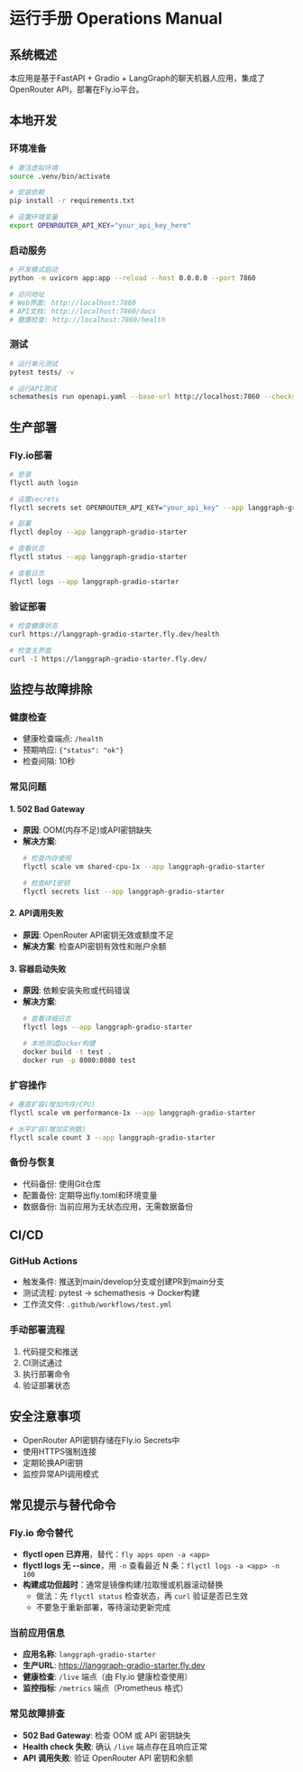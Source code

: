 # 运行手册 Operations Manual

## 系统概述
本应用是基于FastAPI + Gradio + LangGraph的聊天机器人应用，集成了OpenRouter API，部署在Fly.io平台。

## 本地开发

### 环境准备
```bash
# 激活虚拟环境
source .venv/bin/activate

# 安装依赖
pip install -r requirements.txt

# 设置环境变量
export OPENROUTER_API_KEY="your_api_key_here"
```

### 启动服务
```bash
# 开发模式启动
python -m uvicorn app:app --reload --host 0.0.0.0 --port 7860

# 访问地址
# Web界面: http://localhost:7860
# API文档: http://localhost:7860/docs
# 健康检查: http://localhost:7860/health
```

### 测试
```bash
# 运行单元测试
pytest tests/ -v

# 运行API测试
schemathesis run openapi.yaml --base-url http://localhost:7860 --checks all
```

## 生产部署

### Fly.io部署
```bash
# 登录
flyctl auth login

# 设置secrets
flyctl secrets set OPENROUTER_API_KEY="your_api_key" --app langgraph-gradio-starter

# 部署
flyctl deploy --app langgraph-gradio-starter

# 查看状态
flyctl status --app langgraph-gradio-starter

# 查看日志
flyctl logs --app langgraph-gradio-starter
```

### 验证部署
```bash
# 检查健康状态
curl https://langgraph-gradio-starter.fly.dev/health

# 检查主界面
curl -I https://langgraph-gradio-starter.fly.dev/
```

## 监控与故障排除

### 健康检查
- 健康检查端点: `/health`
- 预期响应: `{"status": "ok"}`
- 检查间隔: 10秒

### 常见问题

#### 1. 502 Bad Gateway
- **原因**: OOM(内存不足)或API密钥缺失
- **解决方案**:
  ```bash
  # 检查内存使用
  flyctl scale vm shared-cpu-1x --app langgraph-gradio-starter

  # 检查API密钥
  flyctl secrets list --app langgraph-gradio-starter
  ```

#### 2. API调用失败
- **原因**: OpenRouter API密钥无效或额度不足
- **解决方案**: 检查API密钥有效性和账户余额

#### 3. 容器启动失败
- **原因**: 依赖安装失败或代码错误
- **解决方案**:
  ```bash
  # 查看详细日志
  flyctl logs --app langgraph-gradio-starter

  # 本地测试Docker构建
  docker build -t test .
  docker run -p 8080:8080 test
  ```

### 扩容操作
```bash
# 垂直扩容(增加内存/CPU)
flyctl scale vm performance-1x --app langgraph-gradio-starter

# 水平扩容(增加实例数)
flyctl scale count 3 --app langgraph-gradio-starter
```

### 备份与恢复
- 代码备份: 使用Git仓库
- 配置备份: 定期导出fly.toml和环境变量
- 数据备份: 当前应用为无状态应用，无需数据备份

## CI/CD

### GitHub Actions
- 触发条件: 推送到main/develop分支或创建PR到main分支
- 测试流程: pytest → schemathesis → Docker构建
- 工作流文件: `.github/workflows/test.yml`

### 手动部署流程
1. 代码提交和推送
2. CI测试通过
3. 执行部署命令
4. 验证部署状态

## 安全注意事项
- OpenRouter API密钥存储在Fly.io Secrets中
- 使用HTTPS强制连接
- 定期轮换API密钥
- 监控异常API调用模式

## 常见提示与替代命令

### Fly.io 命令替代
- **flyctl open 已弃用**，替代：`fly apps open -a <app>`
- **flyctl logs 无 --since**，用 `-n` 查看最近 N 条：`flyctl logs -a <app> -n 100`
- **构建成功但超时**：通常是镜像构建/拉取慢或机器滚动替换
  - 做法：先 `flyctl status` 检查状态，再 `curl` 验证是否已生效
  - 不要急于重新部署，等待滚动更新完成

### 当前应用信息
- **应用名称**: `langgraph-gradio-starter`
- **生产URL**: https://langgraph-gradio-starter.fly.dev
- **健康检查**: `/live` 端点（由 Fly.io 健康检查使用）
- **监控指标**: `/metrics` 端点（Prometheus 格式）

### 常见故障排查
- **502 Bad Gateway**: 检查 OOM 或 API 密钥缺失
- **Health check 失败**: 确认 `/live` 端点存在且响应正常
- **API 调用失败**: 验证 OpenRouter API 密钥和余额